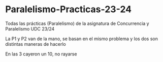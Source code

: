 # Paralelismo-Practicas-23-24
Todas las prácticas (Paralelismo) de la asignatura de Concurrencia y Paralelismo UDC 23/24

La P1 y P2 van de la mano, se basan en el mismo problema y los dos son distintas maneras de hacerlo

En las 3 cayeron un 10, no rayarse
